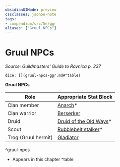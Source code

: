```yaml
---
obsidianUIMode: preview
cssclasses: json5e-note
tags:
- compendium/src/5e/ggr
aliases: ["Gruul NPCs"]
---
```

# Gruul NPCs
*Source: Guildmasters' Guide to Ravnica p. 237* 

`dice: [](gruul-npcs-ggr.md#^table)`

**Gruul NPCs**

| Role | Appropriate Stat Block |
|------|------------------------|
| Clan member | [Anarch](compendium/bestiary/humanoid/anarch-ggr.md)* |
| Clan warrior | [Berserker](compendium/bestiary/humanoid/berserker.md) |
| Druid | [Druid of the Old Ways](compendium/bestiary/humanoid/druid-of-the-old-ways-ggr.md)* |
| Scout | [Rubblebelt stalker](compendium/bestiary/humanoid/rubblebelt-stalker-ggr.md)* |
| Trog (Gruul hermit) | [Gladiator](compendium/bestiary/humanoid/gladiator.md) |
^gruul-npcs

* Appears in this chapter
^table